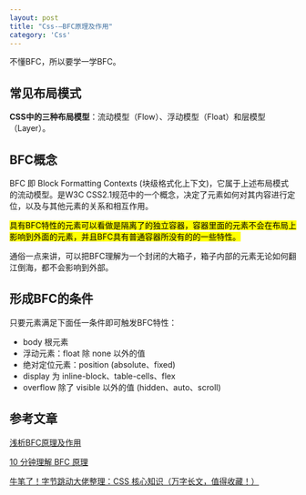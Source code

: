 ```yaml
---
layout: post
title: "Css-—BFC原理及作用"
category: 'Css'
---
```


不懂BFC，所以要学一学BFC。

## 常见布局模式

**CSS中的三种布局模型**：流动模型（Flow）、浮动模型（Float）和层模型（Layer）。

## BFC概念

BFC 即 Block Formatting Contexts (块级格式化上下文)，它属于上述布局模式的流动模型。是W3C CSS2.1规范中的一个概念，决定了元素如何对其内容进行定位，以及与其他元素的关系和相互作用。

<mark>具有BFC特性的元素可以看做是隔离了的独立容器，容器里面的元素不会在布局上影响到外面的元素，并且BFC具有普通容器所没有的的一些特性。</mark>

通俗一点来讲，可以把BFC理解为一个封闭的大箱子，箱子内部的元素无论如何翻江倒海，都不会影响到外部。

## 形成BFC的条件

只要元素满足下面任一条件即可触发BFC特性：
* body 根元素
* 浮动元素：float 除 none 以外的值
* 绝对定位元素：position (absolute、fixed)
* display 为 inline-block、table-cells、flex
* overflow 除了 visible 以外的值 (hidden、auto、scroll)


## 参考文章

[浅析BFC原理及作用](https://blog.csdn.net/DFF1993/article/details/80394150)

[10 分钟理解 BFC 原理](https://zhuanlan.zhihu.com/p/25321647)

[牛笔了！字节跳动大佬整理：CSS 核心知识（万字长文，值得收藏！）](https://www.jianshu.com/p/42116364651b)